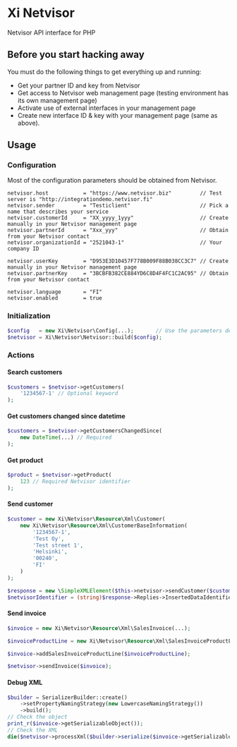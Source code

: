 # Xi Netvisor

Netvisor API interface for PHP

## Before you start hacking away

You must do the following things to get everything up and running:
- Get your partner ID and key from Netvisor
- Get access to Netvisor web management page (testing environment has its own management page)
- Activate use of external interfaces in your management page
- Create new interface ID & key with your management page (same as above).

## Usage

### Configuration

Most of the configuration parameters should be obtained from Netvisor.

```
netvisor.host           = "https://www.netvisor.biz"         // Test server is "http://integrationdemo.netvisor.fi"
netvisor.sender         = "Testiclient"                      // Pick a name that describes your service
netvisor.customerId     = "XX_yyyy_1yyy"                     // Create manually in your Netvisor management page
netvisor.partnerId      = "Xxx_yyy"                          // Obtain from your Netvisor contact
netvisor.organizationId = "2521043-1"                        // Your company ID

netvisor.userKey        = "D953E3D10457F778B009F88B038CC3C7" // Create manually in your Netvisor management page
netvisor.partnerKey     = "3BCBFB382CE884YD6C8D4F4FC1C2AC95" // Obtain from your Netvisor contact

netvisor.language       = "FI"
netvisor.enabled        = true
```

### Initialization

```php
$config   = new Xi\Netvisor\Config(...);       // Use the parameters described above.
$netvisor = Xi\Netvisor\Netvisor::build($config);
```

### Actions

#### Search customers
```php
$customers = $netvisor->getCustomers(
    '1234567-1' // Optional keyword
);
```

#### Get customers changed since datetime
```php
$customers = $netvisor->getCustomersChangedSince(
    new DateTime(...) // Required
);
```

#### Get product
```php
$product = $netvisor->getProduct(
    123 // Required Netvisor identifier
);
```

#### Send customer
```php
$customer = new Xi\Netvisor\Resource\Xml\Customer(
    new Xi\Netvisor\Resource\Xml\CustomerBaseInformation(
        '1234567-1',
        'Test Oy',
        'Test street 1',
        'Helsinki',
        '00240',
        'FI'
    )
);

$response = new \SimpleXMLElement($this->netvisor->sendCustomer($customer));
$netvisorIdentifier = (string)$response->Replies->InsertedDataIdentifier;
```

#### Send invoice
```php
$invoice = new Xi\Netvisor\Resource\Xml\SalesInvoice(...);

$invoiceProductLine = new Xi\Netvisor\Resource\Xml\SalesInvoiceProductLine(...);

$invoice->addSalesInvoiceProductLine($invoiceProductLine);

$netvisor->sendInvoice($invoice);
```

#### Debug XML
```php
$builder = SerializerBuilder::create()
    ->setPropertyNamingStrategy(new LowercaseNamingStrategy())
    ->build();
// Check the object
print_r($invoice->getSerializableObject());
// Check the XML
die($netvisor->processXml($builder->serialize($invoice->getSerializableObject(), 'xml')));
```